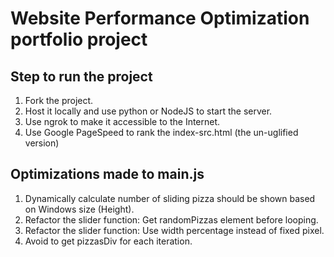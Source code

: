 # Website Performance Optimization portfolio project

## Step to run the project
1. Fork the project. 
2. Host it locally and use python or NodeJS to start the server.
3. Use ngrok to make it accessible to the Internet.
4. Use Google PageSpeed to rank the index-src.html (the un-uglified version)

## Optimizations made to main.js
1. Dynamically calculate number of sliding pizza should be shown based on Windows size (Height). 
2. Refactor the slider function: Get randomPizzas element before looping.
3. Refactor the slider function: Use width percentage instead of fixed pixel.
4. Avoid to get pizzasDiv for each iteration.